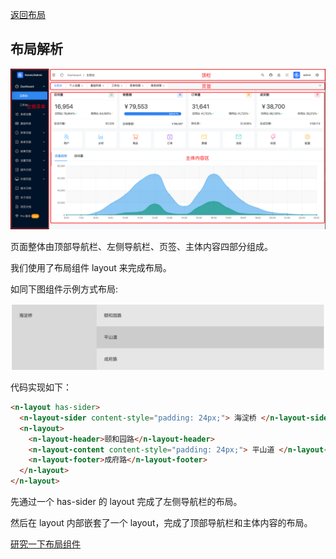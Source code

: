 <!-- @format -->

[返回布局](./README.md)

## 布局解析

![图片](./images/img-layout.png)

页面整体由顶部导航栏、左侧导航栏、页签、主体内容四部分组成。

我们使用了布局组件 layout 来完成布局。

如同下图组件示例方式布局:

![图片](./images/img-layout-01.png)

代码实现如下：

```html
<n-layout has-sider>
  <n-layout-sider content-style="padding: 24px;"> 海淀桥 </n-layout-sider>
  <n-layout>
    <n-layout-header>颐和园路</n-layout-header>
    <n-layout-content content-style="padding: 24px;"> 平山道 </n-layout-content>
    <n-layout-footer>成府路</n-layout-footer>
  </n-layout>
</n-layout>
```

先通过一个 has-sider 的 layout 完成了左侧导航栏的布局。

然后在 layout 内部嵌套了一个 layout，完成了顶部导航栏和主体内容的布局。

[研究一下布局组件](https://www.naiveui.com/zh-CN/os-theme/components/layout?_blank)


